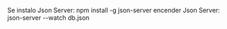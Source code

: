 Se instalo Json Server: npm install -g json-server encender Json Server: json-server --watch db.json
